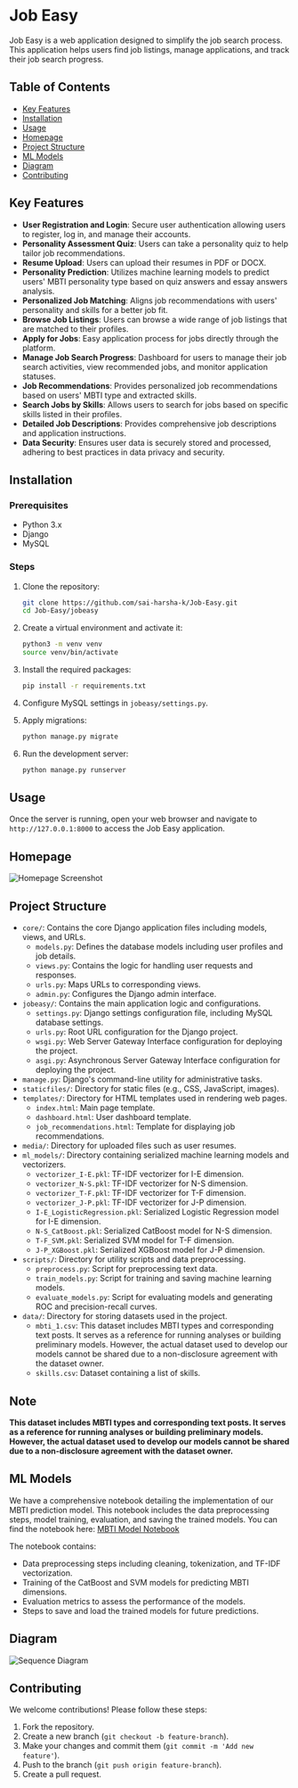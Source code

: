 # Job Easy

Job Easy is a web application designed to simplify the job search process. This application helps users find job listings, manage applications, and track their job search progress.

## Table of Contents

- [Key Features](#key-features)
- [Installation](#installation)
- [Usage](#usage)
- [Homepage](#homepage)
- [Project Structure](#project-structure)
- [ML Models](#ml-models)
- [Diagram](#diagram)
- [Contributing](#contributing)



## Key Features

- **User Registration and Login**: Secure user authentication allowing users to register, log in, and manage their accounts.
- **Personality Assessment Quiz**: Users can take a personality quiz to help tailor job recommendations.
- **Resume Upload**: Users can upload their resumes in PDF or DOCX.
- **Personality Prediction**: Utilizes machine learning models to predict users' MBTI personality type based on quiz answers and essay answers analysis.
- **Personalized Job Matching**: Aligns job recommendations with users' personality and skills for a better job fit.
- **Browse Job Listings**: Users can browse a wide range of job listings that are matched to their profiles.
- **Apply for Jobs**: Easy application process for jobs directly through the platform.
- **Manage Job Search Progress**: Dashboard for users to manage their job search activities, view recommended jobs, and monitor application statuses.
- **Job Recommendations**: Provides personalized job recommendations based on users' MBTI type and extracted skills.
- **Search Jobs by Skills**: Allows users to search for jobs based on specific skills listed in their profiles.
- **Detailed Job Descriptions**: Provides comprehensive job descriptions and application instructions.
- **Data Security**: Ensures user data is securely stored and processed, adhering to best practices in data privacy and security.

## Installation

### Prerequisites

- Python 3.x
- Django
- MySQL

### Steps

1. Clone the repository:
    ```bash
    git clone https://github.com/sai-harsha-k/Job-Easy.git
    cd Job-Easy/jobeasy
    ```

2. Create a virtual environment and activate it:
    ```bash
    python3 -m venv venv
    source venv/bin/activate
    ```

3. Install the required packages:
    ```bash
    pip install -r requirements.txt
    ```

4. Configure MySQL settings in `jobeasy/settings.py`.

5. Apply migrations:
    ```bash
    python manage.py migrate
    ```

6. Run the development server:
    ```bash
    python manage.py runserver
    ```

## Usage

Once the server is running, open your web browser and navigate to `http://127.0.0.1:8000` to access the Job Easy application.


## Homepage

![Homepage Screenshot](assets/homepage.png)

## Project Structure

- `core/`: Contains the core Django application files including models, views, and URLs.
  - `models.py`: Defines the database models including user profiles and job details.
  - `views.py`: Contains the logic for handling user requests and responses.
  - `urls.py`: Maps URLs to corresponding views.
  - `admin.py`: Configures the Django admin interface.
- `jobeasy/`: Contains the main application logic and configurations.
  - `settings.py`: Django settings configuration file, including MySQL database settings.
  - `urls.py`: Root URL configuration for the Django project.
  - `wsgi.py`: Web Server Gateway Interface configuration for deploying the project.
  - `asgi.py`: Asynchronous Server Gateway Interface configuration for deploying the project.
- `manage.py`: Django's command-line utility for administrative tasks.
- `staticfiles/`: Directory for static files (e.g., CSS, JavaScript, images).
- `templates/`: Directory for HTML templates used in rendering web pages.
  - `index.html`: Main page template.
  - `dashboard.html`: User dashboard template.
  - `job_recommendations.html`: Template for displaying job recommendations.
- `media/`: Directory for uploaded files such as user resumes.
- `ml_models/`: Directory containing serialized machine learning models and vectorizers.
  - `vectorizer_I-E.pkl`: TF-IDF vectorizer for I-E dimension.
  - `vectorizer_N-S.pkl`: TF-IDF vectorizer for N-S dimension.
  - `vectorizer_T-F.pkl`: TF-IDF vectorizer for T-F dimension.
  - `vectorizer_J-P.pkl`: TF-IDF vectorizer for J-P dimension.
  - `I-E_LogisticRegression.pkl`: Serialized Logistic Regression model for I-E dimension.
  - `N-S_CatBoost.pkl`: Serialized CatBoost model for N-S dimension.
  - `T-F_SVM.pkl`: Serialized SVM model for T-F dimension.
  - `J-P_XGBoost.pkl`: Serialized XGBoost model for J-P dimension.
- `scripts/`: Directory for utility scripts and data preprocessing.
  - `preprocess.py`: Script for preprocessing text data.
  - `train_models.py`: Script for training and saving machine learning models.
  - `evaluate_models.py`: Script for evaluating models and generating ROC and precision-recall curves.
- `data/`: Directory for storing datasets used in the project.
  - `mbti_1.csv`: This dataset includes MBTI types and corresponding text posts. It serves as a reference for running analyses or building preliminary models. However, the actual dataset used to develop our models cannot be shared due to a non-disclosure agreement with the dataset owner.
  - `skills.csv`: Dataset containing a list of skills.
 
## Note

**This dataset includes MBTI types and corresponding text posts. It serves as a reference for running analyses or building preliminary models. However, the actual dataset used to develop our models cannot be shared due to a non-disclosure agreement with the dataset owner.**

## ML Models

We have a comprehensive notebook detailing the implementation of our MBTI prediction model. This notebook includes the data preprocessing steps, model training, evaluation, and saving the trained models. You can find the notebook here: [MBTI Model Notebook](https://github.com/sai-harsha-k/Job-Easy/blob/main/jobeasy/core/ml_models/MBTI_model%20(2).ipynb)

The notebook contains:
- Data preprocessing steps including cleaning, tokenization, and TF-IDF vectorization.
- Training of the CatBoost and SVM models for predicting MBTI dimensions.
- Evaluation metrics to assess the performance of the models.
- Steps to save and load the trained models for future predictions.

## Diagram

![Sequence Diagram](assets/diagram.png)

## Contributing

We welcome contributions! Please follow these steps:

1. Fork the repository.
2. Create a new branch (`git checkout -b feature-branch`).
3. Make your changes and commit them (`git commit -m 'Add new feature'`).
4. Push to the branch (`git push origin feature-branch`).
5. Create a pull request.

